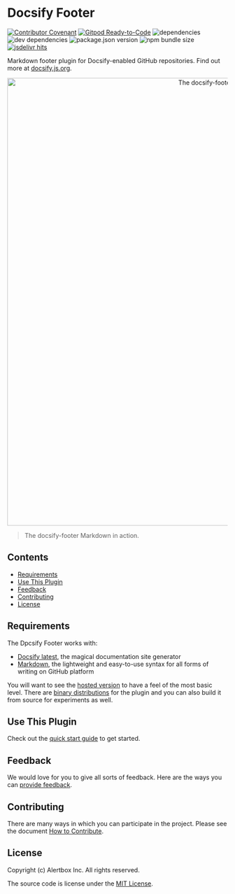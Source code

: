 # Docsify Footer

[![Contributor Covenant](https://img.shields.io/badge/Contributor%20Covenant-v1.4%20adopted-ff69b4.svg)](CODE_OF_CONDUCT.md)
[![Gitpod Ready-to-Code](https://img.shields.io/badge/Gitpod-Ready--to--Code-blue?logo=gitpod)](https://gitpod.io/#https://github.com/alertbox/docsify-footer)
![dependencies](https://img.shields.io/david/alertbox/docsify-footer)
![dev dependencies](https://img.shields.io/david/dev/alertbox/docsify-footer)
![package.json version](https://img.shields.io/github/package-json/v/alertbox/docsify-footer)
![npm bundle size](https://img.shields.io/bundlephobia/min/@alertbox/docsify-footer)
[![jsdelivr hits](https://data.jsdelivr.com/v1/package/npm/@alertbox/docsify-footer/badge)](https://www.jsdelivr.com/package/npm/@alertbox/docsify-footer)

Markdown footer plugin for Docsify-enabled GitHub repositories. Find out more at [docsify.js.org](https://docsify.js.org).

<p align="center">
  <img alt="The docsify-footer Markdown in action" src="https://user-images.githubusercontent.com/958227/84507891-23692800-acdf-11ea-9ea7-831e76a883a8.png" width="1024">
</p>

> The docsify-footer Markdown in action.

## Contents

- [Requirements](#requirements)
- [Use This Plugin](#use-this-plugin)
- [Feedback](#feedback)
- [Contributing](#contributing)
- [License](#license)

## Requirements

The Dpcsify Footer works with:

- [Docsify latest](https://docsify.js.org/#/cdn?id=latest-version), the magical documentation site generator
- [Markdown](https://guides.github.com/features/mastering-markdown/), the lightweight and easy-to-use syntax for all forms of writing on GitHub platform

You will want to see the [hosted version](https://alertbox.github.io/docsify-footer) to have a feel of the most basic level. There are [binary distributions](https://alertbox.github.io/docsify-footer/#/cdn) for the plugin and you can also build it from source for experiments as well.

## Use This Plugin

Check out the [quick start guide](https://alertbox.github.io/docsify-footer/#/quick-start) to get started.

## Feedback

We would love for you to give all sorts of feedback. Here are the ways you can [provide feedback](https://alertbox.github.io/#/?id=feedback).

## Contributing

There are many ways in which you can participate in the project. Please see the document [How to Contribute](CONTRIBUTING.md).

## License

Copyright (c) Alertbox Inc. All rights reserved.

The source code is license under the [MIT License](LICENSE).
